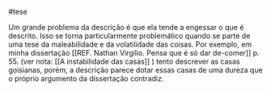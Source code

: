 #tese 

Um grande problema da descrição é que ela tende a engessar o que é descrito. Isso se torna particularmente problemático quando se parte de uma tese da maleabilidade e da volatilidade das coisas. Por exemplo, em minha dissertação [[REF. Nathan Virgilio. Pensa que é só dar de-comer]] p. 55. (ver nota: [[A instabilidade das casas]] ) tento descrever as casas goisianas, porém, a descrição parece dotar essas casas de uma dureza que o próprio argumento da dissertação contradiz. 
